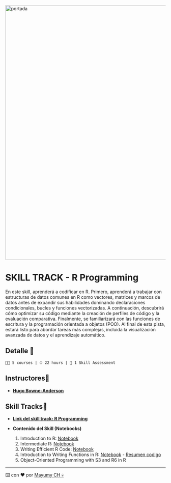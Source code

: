<img src="https://i.ibb.co/mzgQ3Jn/banner.png" alt="portada" border="0" width=800px>

# SKILL TRACK - R Programming
En este skill, aprenderá a codificar en R. Primero, aprenderá a trabajar con estructuras de datos comunes en R como vectores, matrices y marcos de datos antes de expandir sus habilidades dominando declaraciones condicionales, bucles y funciones vectorizadas. A continuación, descubrirá cómo optimizar su código mediante la creación de perfiles de código y la evaluación comparativa. Finalmente, se familiarizará con las funciones de escritura y la programación orientada a objetos (POO). Al final de esta pista, estará listo para abordar tareas más complejas, incluida la visualización avanzada de datos y el aprendizaje automático.

## Detalle  🚀
```
👩‍💻 5 courses | ⏱ 22 hours | 🎯 1 Skill Assessment
```
## Instructores🤖 

- **[Hugo Bowne-Anderson](https://www.datacamp.com/instructors/hugobowne)**

##  Skill Tracks🤖 

- **[Link del skill track: R Programming](https://app.datacamp.com/learn/skill-tracks/r-programming)**

- **Contenido del Skill (Notebooks)**
    1. Introduction to R: [Notebook]() 
    2. Intermediate R: [Notebook]() 
    3. Writing Efficient R Code: [Notebook]()
    4. Introduction to Writing Functions in R: [Notebook]() - [Resumen codigo](https://www.notion.so/Python-Data-Science-Toolbox-Part-1-db14e1fc766c41cab009d34e33cc3cbc)
    5. Object-Oriented Programming with S3 and R6 in R


---
⌨️ con ❤️ por [Mayumy CH 💀](https://github.com/MayumyCH)
